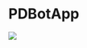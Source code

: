 # PDBotApp

[![](https://drone.dappollonio.us/api/badges/patrickdappollonio/pdbotapp/status.svg)](https://drone.dappollonio.us/patrickdappollonio/pdbotapp)
